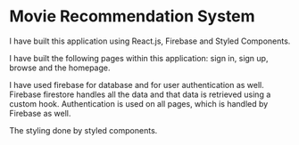 <h1>Movie Recommendation System</h1>

I have built this application using React.js, Firebase and Styled Components. 

I have built the following pages within this application: sign in, sign up, browse and the homepage. 

I have used firebase for database and for user authentication as well. Firebase firestore handles all the data and that data is retrieved using a custom hook. Authentication is used on all pages, which is handled by Firebase as well.

The styling done by styled components.
